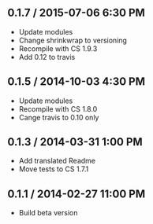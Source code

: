 ## 0.1.7 / 2015-07-06 6:30 PM

  - Update modules
  - Change shrinkwrap to versioning
  - Recompile with CS 1.9.3
  - Add 0.12 to travis

## 0.1.5 / 2014-10-03 4:30 PM

  - Update modules
  - Recompile with CS 1.8.0
  - Cange travis to 0.10 only

## 0.1.3 / 2014-03-31 1:00 PM

  - Add translated Readme
  - Move tests to CS 1.7.1

## 0.1.1 / 2014-02-27 11:00 PM

  - Build beta version